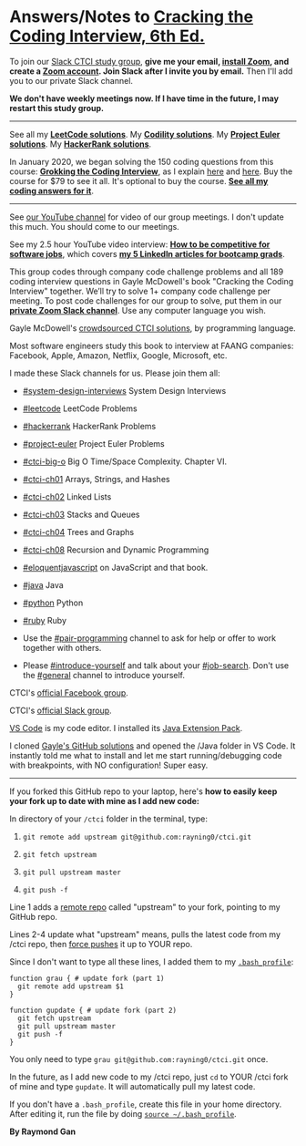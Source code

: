 # Answers/Notes to [Cracking the Coding Interview, 6th Ed.](http://www.crackingthecodinginterview.com)

To join our [Slack CTCI study group](https://linkedin-jr-engineers.slack.com), **give me your email, [install Zoom](https://zoom.us/download), and create a [Zoom account](https://zoom.us/signup). Join Slack after I invite you by email.** Then I'll add you to our private Slack channel.

**We don't have weekly meetings now. If I have time in the future, I may restart this study group.**

---------------
See all my **[LeetCode solutions](https://github.com/rayning0/ctci/tree/master/leetcode)**.
My **[Codility solutions](https://github.com/rayning0/codility)**.
My **[Project Euler solutions](https://github.com/rayning0/ProjectEuler-and-Algorithms/tree/master/euler)**.
My **[HackerRank solutions](https://github.com/rayning0/ctci/tree/master/hackerrank)**.

In January 2020, we began solving the 150 coding questions from this course: **[Grokking the Coding Interview](https://www.educative.io/courses/grokking-the-coding-interview)**, as I explain [here](https://www.linkedin.com/posts/raymond-gan-0ba8011_grokking-the-coding-interview-patterns-for-activity-6630206560280944641-HO8Q) and [here](https://linkedin-jr-engineers.slack.com/archives/CDDPLUHQC/p1576004249125300). Buy the course for $79 to see it all. It's optional to buy the course. **[See all my coding answers for it](https://github.com/rayning0/ctci/tree/master/gtci)**.

---------------
See [our YouTube channel](https://www.youtube.com/channel/UCXd8p77ZB0sQbtk6mDyeqkw/about) for video of our group meetings. I don't update this much. You should come to our meetings.

See my 2.5 hour YouTube video interview: **[How to be competitive for software jobs](https://youtu.be/WqFOTeiSeEY)**, which covers **[my 5 LinkedIn articles for bootcamp grads](https://www.linkedin.com/in/raymond-gan-0ba8011/detail/recent-activity/posts/)**.

This group codes through company code challenge problems and all 189 coding interview questions in Gayle McDowell's book "Cracking the Coding Interview" together. We’ll try to solve 1+ company code challenge per meeting. To post code challenges for our group to solve, put them in our **[private Zoom Slack channel](https://linkedin-jr-engineers.slack.com/archives/GN87TNSH0)**. Use any computer language you wish.

Gayle McDowell's [crowdsourced CTCI solutions](https://github.com/careercup/CtCI-6th-Edition), by programming language.

Most software engineers study this book to interview at FAANG companies: Facebook, Apple, Amazon, Netflix, Google, Microsoft, etc.

I made these Slack channels for us. Please join them all:

- [#system-design-interviews](https://linkedin-jr-engineers.slack.com/archives/CTTP68RPZ) System Design Interviews
- [#leetcode](https://linkedin-jr-engineers.slack.com/messages/CL9UDQ4LS) LeetCode Problems
- [#hackerrank](https://linkedin-jr-engineers.slack.com/archives/CR8EP9AMU) HackerRank Problems
- [#project-euler](https://linkedin-jr-engineers.slack.com/archives/CQJ63PMEJ) Project Euler Problems
- [#ctci-big-o](https://linkedin-jr-engineers.slack.com/messages/CKTPDEEN6/) Big O Time/Space Complexity. Chapter VI.
- [#ctci-ch01](https://linkedin-jr-engineers.slack.com/messages/CL7AFTC6A/) Arrays, Strings, and Hashes
- [#ctci-ch02](https://linkedin-jr-engineers.slack.com/messages/CL930575L/) Linked Lists
- [#ctci-ch03](https://linkedin-jr-engineers.slack.com/messages/CL930EVPY/) Stacks and Queues
- [#ctci-ch04](https://linkedin-jr-engineers.slack.com/messages/CL0HVSS49/) Trees and Graphs
- [#ctci-ch08](https://linkedin-jr-engineers.slack.com/messages/CMY2R0VBK/) Recursion and Dynamic Programming
- [#eloquentjavascript](https://linkedin-jr-engineers.slack.com/messages/CDD6ZFLTS/) on JavaScript and that book.
- [#java](https://linkedin-jr-engineers.slack.com/archives/CQSD35KM1) Java
- [#python](https://linkedin-jr-engineers.slack.com/archives/CR3DDHPHS) Python
- [#ruby](https://linkedin-jr-engineers.slack.com/archives/CQR3NBUJE) Ruby

- Use the [#pair-programming](https://linkedin-jr-engineers.slack.com/messages/CL6UDFVSR/) channel to ask for help or offer to work together with others.
- Please [#introduce-yourself](https://linkedin-jr-engineers.slack.com/messages/CDG6ZSWMU/) and talk about your [#job-search](https://linkedin-jr-engineers.slack.com/messages/CDE3RK8QY/). Don't use the [#general](https://linkedin-jr-engineers.slack.com/messages/CDDPLUHQC/) channel to introduce yourself.

CTCI's [official Facebook group](https://www.facebook.com/groups/ctciofficial/).

CTCI's [official Slack group](https://crackinginterview.slack.com).

[VS Code](https://code.visualstudio.com/docs/languages/java) is my code editor. I installed its [Java Extension Pack](https://marketplace.visualstudio.com/items?itemName=vscjava.vscode-java-pack).

I cloned [Gayle's GitHub solutions](https://github.com/careercup/CtCI-6th-Edition) and opened the /Java folder in VS Code. It instantly told me what to install and let me start running/debugging code with breakpoints, with NO configuration! Super easy.

---

If you forked this GitHub repo to your laptop, here's **how to easily keep your fork up to date with mine as I add new code:**

In directory of your `/ctci` folder in the terminal, type:

1. `git remote add upstream git@github.com:rayning0/ctci.git`

2. `git fetch upstream`
3. `git pull upstream master`
4. `git push -f`

Line 1 adds a [remote repo](https://git-scm.com/book/en/v2/Git-Basics-Working-with-Remotes) called "upstream" to your fork, pointing to my GitHub repo.

Lines 2-4 update what "upstream" means, pulls the latest code from my /ctci repo, then [force pushes](https://evilmartians.com/chronicles/git-push---force-and-how-to-deal-with-it) it up to YOUR repo.

Since I don't want to type all these lines, I added them to my [`.bash_profile`](https://natelandau.com/my-mac-osx-bash_profile/):

```
function grau { # update fork (part 1)
  git remote add upstream $1
}

function gupdate { # update fork (part 2)
  git fetch upstream
  git pull upstream master
  git push -f
}
```

You only need to type `grau git@github.com:rayning0/ctci.git` once.

In the future, as I add new code to my /ctci repo, just `cd` to YOUR /ctci fork of mine and type `gupdate`. It will automatically pull my latest code.

If you don't have a `.bash_profile`, create this file in your home directory. After editing it, run the file by doing [`source ~/.bash_profile`](https://stackoverflow.com/questions/4608187/how-to-reload-bash-profile-from-the-command-line).

**By Raymond Gan**

